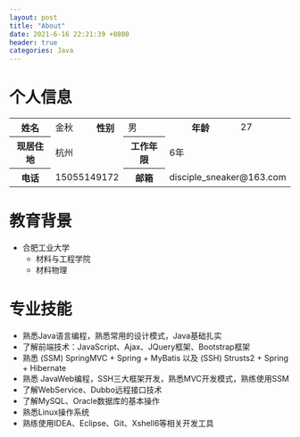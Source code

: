```yaml
---
layout: post
title: "About"
date: 2021-6-16 22:21:39 +0800
header: true
categories: Java
---
```


# 个人信息
<table>
	<tr>
		<th>姓名</th>
		<td>金秋</td>
		<th>性别</th>
		<td>男</td>
		<th>年龄</th>
		<td>27</td>
	</tr>
	<tr>
		<th>现居住地</th>
		<td colspan="2">杭州</td>
		<th>工作年限</th>
		<td colspan="2">6年</td>
	</tr>
	<tr>
		<th>电话</th>
		<td colspan="2">15055149172</td>
		<th>邮箱</th>
		<td colspan="2">disciple_sneaker@163.com</td>
	</tr>
</table>


# 教育背景
- 合肥工业大学
	- 材料与工程学院
	- 材料物理

# 专业技能
- 熟悉Java语言编程，熟悉常用的设计模式，Java基础扎实
- 了解前端技术：JavaScript、Ajax、JQuery框架、Bootstrap框架
- 熟悉 (SSM) SpringMVC + Spring + MyBatis 以及 (SSH) Strusts2  + Spring + Hibernate
- 熟悉 JavaWeb编程，SSH三大框架开发，熟悉MVC开发模式，熟练使用SSM
- 了解WebService、Dubbo远程接口技术
- 了解MySQL、Oracle数据库的基本操作
- 熟悉Linux操作系统
- 熟练使用IDEA、Eclipse、Git、Xshell6等相关开发工具